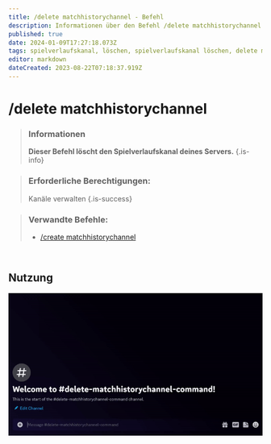 ```yaml
---
title: /delete matchhistorychannel - Befehl
description: Informationen über den Befehl /delete matchhistorychannel
published: true
date: 2024-01-09T17:27:18.073Z
tags: spielverlaufskanal, löschen, spielverlaufskanal löschen, delete matchhistorychannel
editor: markdown
dateCreated: 2023-08-22T07:18:37.919Z
---
```


# /delete matchhistorychannel

>### Informationen
>**Dieser Befehl löscht den Spielverlaufskanal deines Servers.**
>{.is-info}

>### Erforderliche Berechtigungen: 
>Kanäle verwalten
>{.is-success}

>### Verwandte Befehle:
>-   [/create matchhistorychannel](/de/commands/create/matchhistorychannel)

<br>

## Nutzung

![](/new_delete_matchhistorychannel.gif)